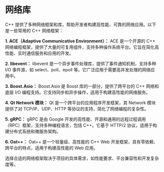 # 网络库

C++ 提供了多种网络框架和库，帮助开发者构建高性能、可靠的网络应用。以下是一些常用的 C++ 网络框架：

**1. ACE（Adaptive Communicative Environment）：** ACE 是一个开源的 C++ 网络编程框架，提供了大量的可复用组件，支持多种操作系统平台。它旨在简化高性能、实时通信服务和应用的开发。

**2. libevent：** libevent 是一个异步事件处理库，提供了事件通知机制，支持多种 I/O 事件源，如 select、poll、epoll 等。它广泛应用于需要高并发处理的网络应用中。

**3. Boost.Asio：** Boost.Asio 是 Boost 库的一部分，提供了跨平台的 C++ 网络和底层 I/O 编程支持。它支持同步和异步操作，适用于构建高性能的网络服务。

**4. Qt Network 模块：** Qt 是一个跨平台的应用程序开发框架，其 Network 模块提供了对 TCP/IP、UDP、HTTP 等协议的支持，简化了网络编程的复杂性。

**5. gRPC：** gRPC 是由 Google 开发的高性能、开源和通用的远程过程调用（RPC）框架，支持多种编程语言，包括 C++。它基于 HTTP/2 协议，适用于构建分布式系统和微服务架构。

**6. Oat++：** Oat++ 是一个轻量级、高性能的 C++ Web 开发框架，具有零依赖、跨平台的特点，适用于构建高性能的 Web 应用。

选择合适的网络框架取决于项目的具体需求，如性能要求、平台兼容性和开发复杂度等。
